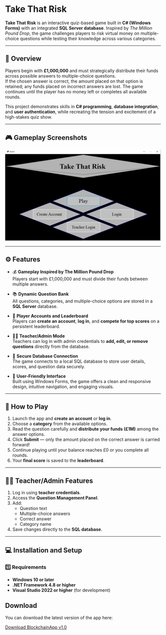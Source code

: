 # Take That Risk

**Take That Risk** is an interactive quiz-based game built in **C# (Windows Forms)** with an integrated **SQL Server database**. Inspired by *The Million Pound Drop*, the game challenges players to risk virtual money on multiple-choice questions while testing their knowledge across various categories.

---

## 🧩 Overview

Players begin with **£1,000,000** and must strategically distribute their funds across possible answers to multiple-choice questions.  
If the chosen answer is correct, the amount placed on that option is retained; any funds placed on incorrect answers are lost. The game continues until the player has no money left or completes all available rounds.

This project demonstrates skills in **C# programming**, **database integration**, and **user authentication**, while recreating the tension and excitement of a high-stakes quiz show.

---

## 🎮 Gameplay Screenshots

![Take That Risk Gameplay](MainMenuScreenshot.jpg)

---

## ⚙️ Features

- 💰 **Gameplay Inspired by The Million Pound Drop**  
  Players start with £1,000,000 and must divide their funds between multiple answers.

- 📚 **Dynamic Question Bank**  
  All questions, categories, and multiple-choice options are stored in a **SQL Server** database.

- 👤 **Player Accounts and Leaderboard**  
  Players can **create an account**, **log in**, and **compete for top scores** on a persistent leaderboard.

- 🧑‍🏫 **Teacher/Admin Mode**  
  Teachers can log in with admin credentials to **add, edit, or remove questions** directly from the database.

- 💾 **Secure Database Connection**  
  The game connects to a local SQL database to store user details, scores, and question data securely.

- 🎨 **User-Friendly Interface**  
  Built using Windows Forms, the game offers a clean and responsive design, intuitive navigation, and engaging visuals.

---

## 🧠 How to Play

1. Launch the app and **create an account** or **log in**.
2. Choose a **category** from the available options.
3. Read the question carefully and **distribute your funds (£1M)** among the answer options.
4. Click **Submit** — only the amount placed on the correct answer is carried forward!
5. Continue playing until your balance reaches £0 or you complete all rounds.
6. Your **final score** is saved to the **leaderboard**.

---

## 🧑‍🏫 Teacher/Admin Features

1. Log in using **teacher credentials**.
2. Access the **Question Management Panel**.
3. Add:
   - Question text
   - Multiple-choice answers
   - Correct answer
   - Category name
4. Save changes directly to the **SQL database**.

---

## 💻 Installation and Setup

### 1️⃣ Requirements

- **Windows 10 or later**
- **.NET Framework 4.8 or higher**
- **Visual Studio 2022 or higher** (for development)

## Download

You can download the latest version of the app here:

[Download BlockchainApp v1.0](https://github.com/takieddine17/Take-That-Risk/releases/download/v1.0/TTR.Test.exe)
